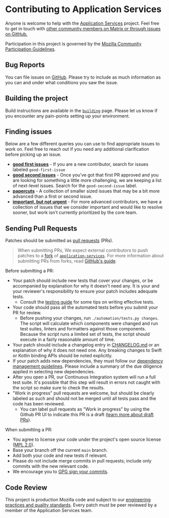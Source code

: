 # Contributing to Application Services

Anyone is welcome to help with the [Application Services](index.md) project. Feel free to get in touch with [other community members on Matrix or through issues on GitHub.](./index.md#contact-us)

Participation in this project is governed by the
[Mozilla Community Participation Guidelines](https://www.mozilla.org/en-US/about/governance/policies/participation/).

## Bug Reports ##

You can file issues on [GitHub](https://github.com/mozilla/application-services/issues). Please try to include as much information as you can and under what conditions
you saw the issue.

## Building the project ##

Build instructions are available in the [`building`](building.md) page. Please let us know if you encounter any pain-points setting up your environment.

## Finding issues ##

Below are a few different queries you can use to find appropriate issues to work on. Feel free to reach out if you need any additional clarification before picking up an issue.

- **[good first issues](https://github.com/mozilla/application-services/issues?q=is%3Aopen+is%3Aissue+label%3Agood-first-issue)** -  If you are a new contributor, search for issues labeled `good-first-issue`
- **[good second issues](https://github.com/mozilla/application-services/labels/good-second-issue)** - Once you've got that first PR approved and you are looking for something a little more challenging, we are keeping a list of next-level issues. Search for the `good-second-issue` label.
- **[papercuts](https://github.com/mozilla/application-services/issues?utf8=%E2%9C%93&q=is%3Aissue+is%3Aopen+%22Epic%3A+papercuts%22+)** - A collection of smaller sized issues that may be a bit more advanced than a first or second issue.
- **[important, but not urgent](https://github.com/mozilla/application-services/issues?utf8=%E2%9C%93&q=is%3Aissue+is%3Aopen+%22Epic%3A+important+not+urgent%22)** - For more advanced contributors, we have a collection of issues that we consider important and would like to resolve sooner, but work isn't currently prioritized by the core team.


## Sending Pull Requests ##
Patches should be submitted as [pull requests](https://help.github.com/articles/about-pull-requests/) (PRs).

> When submitting PRs, We expect external contributors to push patches to a [fork](https://docs.github.com/en/pull-requests/collaborating-with-pull-requests/working-with-forks) of [`application-services`](https://github.com/mozilla/application-services). For more information about submitting PRs from forks, read [GitHub's guide](https://docs.github.com/en/pull-requests/collaborating-with-pull-requests/proposing-changes-to-your-work-with-pull-requests/creating-a-pull-request-from-a-fork).

Before submitting a PR:
- Your patch should include new tests that cover your changes, or be accompanied by explanation for why it doesn't need any. It is your and your reviewer's responsibility to ensure your patch includes adequate tests.
  - Consult the [testing guide](./howtos/testing-a-rust-component.md) for some tips on writing effective tests.
- Your code should pass all the automated tests before you submit your PR for review.
  - Before pushing your changes, run `./automation/tests.py changes`. The script will calculate which components were changed and run test suites, linters and formatters against those components. Because the script runs a limited set of tests, the script should execute in a fairly reasonable amount of time.
- Your patch should include a changelog entry in [CHANGELOG.md](https://github.com/mozilla/application-services/blob/main/CHANGELOG.md) or an explanation of why
  it does not need one. Any breaking changes to Swift or Kotlin binding APIs should be noted explicitly.
- If your patch adds new dependencies, they must follow our [dependency management guidelines](./dependency-management.md).
  Please include a summary of the due diligence applied in selecting new dependencies.
- After you open a PR, our Continuous Integration system will run a full test suite.  It's possible that this step will result in errors not caught with the script so make sure to check the results.
- "Work in progress" pull requests are welcome, but should be clearly labeled as such and should not be merged until all tests pass and the code has been reviewed.
  - You can label pull requests as "Work in progress" by using the Github PR UI to indicate this PR is a draft ([learn more about draft PRs](https://docs.github.com/en/github/collaborating-with-issues-and-pull-requests/about-pull-requests#draft-pull-requests)).

When submitting a PR:
- You agree to license your code under the project's open source license ([MPL 2.0](https://github.com/mozilla/application-services/blob/main/LICENSE)).
- Base your branch off the current `main` branch.
- Add both your code and new tests if relevant.
- Please do not include merge commits in pull requests; include only commits with the new relevant code.
- We encourage you to [GPG sign your commits](https://help.github.com/articles/managing-commit-signature-verification).

## Code Review ##

This project is production Mozilla code and subject to our [engineering practices and quality standards](https://developer.mozilla.org/en-US/docs/Mozilla/Developer_guide/Committing_Rules_and_Responsibilities). Every patch must be peer reviewed by a member of the Application Services team.
